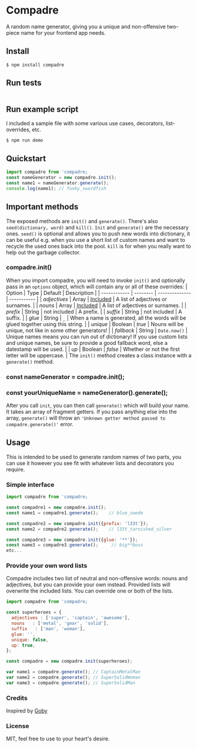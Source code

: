 # Compadre
A random name generator, giving you a unique and non-offensive two-piece name for your frontend app needs.
## Install
```
$ npm install compadre
```
## Run tests
```

```
## Run example script
I included a sample file with some various use cases, decorators, list-overrides, etc.
```
$ npm run demo
```
## Quickstart
```javascript
import compadre from 'compadre;
const nameGenerator = new compadre.init();
const name1 = nameGenerator.generate();
console.log(name1); // funky_swordfish
```
## Important methods
The exposed methods are `init()` and `generate()`. There's also `seed(dictionary, word)` and `kill()`.
`Init` and `generate()` are the necessary ones. `seed()` is optional and allows you to push new words into dictionary,
it can be useful e.g. when you use a short list of custom names and want to recycle the used ones back into the pool.
`kill` is for when you really want to help out the garbage collector.
### compadre.init()
When you import compadre, you will need to invoke `init()` and optionally pass in an `options` object, 
which will contain any or all of these overrides: 
| Option       | Type     | Default        | Description |
| ------------ | -------- | -------------- | ----------- |
| *adjectives* | Array    | [Included](https://github.com/krzysztofradomski)     | A list of adjectives or surnames. |
| *nouns*      | Array    | [Included](https://github.com/krzysztofradomski)     | A list of adjectives or surnames. |
| *prefix*     | String   | not included                                         | A prefix.                         |
| *suffix*     | String   | not included                                         | A suffix.                         |
| *glue*       | String   | `_`           | When a name is generated, all the words will be glued together using this string.  |
| *unique*     | Boolean  | *true*        | Nouns will be unique, not like in some other generators!                 |
| *fallback*   | String   | `Date.now()`  | Unique names means you can run out of dictionary! 
If you use custom lists and unique names, be sure to provide a good fallback word, else a datestamp will be used.    |
| *up*     | Boolean      | *false*       | Whether or not the first letter will be uppercase.                       |
The `init()` method creates a class instance with a `generate()` method.
### const nameGenerator = compadre.init();
### const yourUniqueName = nameGenerator().generate();
After you call `init`, you can then call `generate()` which will build your name. It takes an array of fragment getters. 
If you pass anything else into the array, `generate()` will throw an `'Unknown getter method passed to compadre.generate()'` error.
## Usage
This is intended to be used to generate random names of two parts, you can use it however you see fit with whatever 
lists and decorators you require.
### Simple interface
```javascript
import compadre from 'compadre;

const compadre1 = new compadre.init();
const name1 = compadre1.generate();    // blue_swede

const compadre2 = new compadre.init({prefix: 'l33t'});
const name2 = compadre2.generate();    // l33t_tarnished_silver

const compadre3 = new compadre.init({glue: '**'});
const name3 = compadre3.generate();     // big**boss
etc...
```
### Provide your own word lists
Compadre includes two list of neutral and non-offensive words: nouns and adjectives, but you can provide your own instead. Provided 
lists will overwrite the included lists.
You can override one or both of the lists.
```javascript
import compadre from 'compadre;

const superheroes = {
  adjectives : ['super', 'captain', 'awesome'],
  nouns   : ['metal', 'gear', 'solid'],
  suffix   : ['man', 'woman'],
  glue: '',
  unique: false,
  up: true,
};

const compadre = new compadre.init(superheroes);

var name1 = compadre.generate(); // CaptainMetalMan
var name2 = compadre.generate(); // SuperSolidWoman
var name3 = compadre.generate(); // SuperSolidMan
```
### Credits
Inspired by [Goby](https://github.com/SeanCannon/goby)
### License 
MIT, feel free to use to your heart's desire.
